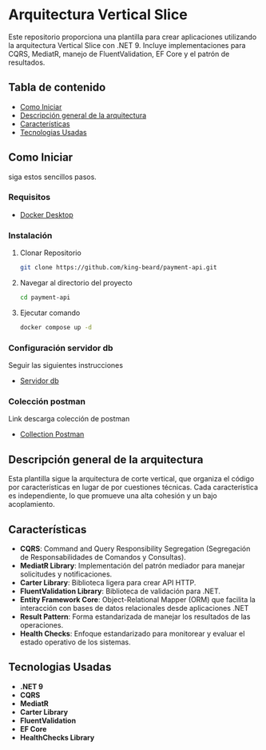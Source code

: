 # Arquitectura Vertical Slice

Este repositorio proporciona una plantilla para crear aplicaciones utilizando la arquitectura Vertical Slice con .NET 9. Incluye implementaciones para CQRS, MediatR, manejo de FluentValidation, EF Core y el patrón de resultados.

## Tabla de contenido

- [Como Iniciar](#como-iniciar)
- [Descripción general de la arquitectura](#descripción-general-de-la-arquitectura)
- [Características](#características)
- [Tecnologias Usadas](#tecnologias-usadas)

## Como Iniciar

siga estos sencillos pasos.

### Requisitos

- [Docker Desktop](https://www.docker.com)

### Instalación

1. Clonar Repositorio
   ```sh
   git clone https://github.com/king-beard/payment-api.git
   ```
2. Navegar al directorio del proyecto
   ```sh
   cd payment-api
   ```
3. Ejecutar comando
   ```sh
   docker compose up -d
   ```
### Configuración servidor db

Seguir las siguientes instrucciones

- [Servidor db](https://github.com/king-beard/payment-api/blob/main/README.DB.md)

### Colección postman

Link descarga colección de postman

- [Collection Postman](https://drive.google.com/file/d/1ewwMbORLkYZ8mPHtMw0VOnxz9rQ9maUh/view?usp=drive_link)

## Descripción general de la arquitectura

Esta plantilla sigue la arquitectura de corte vertical, que organiza el código por características en lugar de por cuestiones técnicas. Cada característica es independiente, lo que promueve una alta cohesión y un bajo acoplamiento.

## Características

- **CQRS**: Command and Query Responsibility Segregation (Segregación de Responsabilidades de Comandos y Consultas).
- **MediatR Library**: Implementación del patrón mediador para manejar solicitudes y notificaciones.
- **Carter Library**: Biblioteca ligera para crear API HTTP.
- **FluentValidation Library**: Biblioteca de validación para .NET.
- **Entity Framework Core**: Object-Relational Mapper (ORM) que facilita la interacción con bases de datos relacionales desde aplicaciones .NET
- **Result Pattern**: Forma estandarizada de manejar los resultados de las operaciones.
- **Health Checks**: Enfoque estandarizado para monitorear y evaluar el estado operativo de los sistemas.

## Tecnologias Usadas

- **.NET 9**
- **CQRS**
- **MediatR**
- **Carter Library**
- **FluentValidation**
- **EF Core**
- **HealthChecks Library**